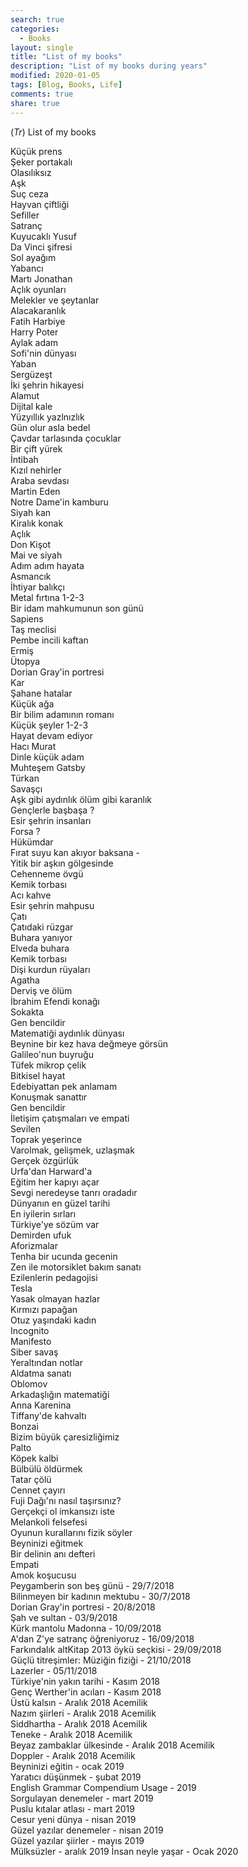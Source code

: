 ```yaml
---
search: true
categories: 
  - Books
layout: single
title: "List of my books"
description: "List of my books during years"
modified: 2020-01-05
tags: [Blog, Books, Life]
comments: true
share: true
---
```

(*Tr*) List of my books

Küçük prens  
Şeker portakalı  
Olasılıksız  
Aşk  
Suç ceza  
Hayvan çiftliği  
Sefiller  
Satranç  
Kuyucaklı Yusuf  
Da Vinci şifresi  
Sol ayağım  
Yabancı  
Martı Jonathan  
Açlık oyunları  
Melekler ve şeytanlar  
Alacakaranlık  
Fatih Harbiye  
Harry Poter  
Aylak adam  
Sofi'nin dünyası  
Yaban  
Sergüzeşt  
İki şehrin hikayesi  
Alamut  
Dijital kale  
Yüzyıllık yazlnızlık  
Gün olur asla bedel  
Çavdar tarlasında çocuklar  
Bir çift yürek  
İntibah  
Kızıl nehirler  
Araba sevdası  
Martin Eden  
Notre Dame'in kamburu  
Siyah kan  
Kiralık konak  
Açlık  
Don Kişot  
Mai ve siyah  
Adım adım hayata  
Asmancık  
İhtiyar balıkçı  
Metal fırtına 1-2-3  
Bir idam mahkumunun son günü  
Sapiens  
Taş meclisi  
Pembe incili kaftan  
Ermiş  
Ütopya  
Dorian Gray'in portresi  
Kar  
Şahane hatalar  
Küçük ağa  
Bir bilim adamının romanı  
Küçük şeyler 1-2-3  
Hayat devam ediyor  
Hacı Murat  
Dinle küçük adam  
Muhteşem Gatsby  
Türkan  
Savaşçı  
Aşk gibi aydınlık ölüm gibi karanlık  
Gençlerle başbaşa ?  
Esir şehrin insanları  
Forsa ?   
Hükümdar  
Fırat suyu kan akıyor baksana -   
Yitik bir aşkın gölgesinde  
Cehenneme övgü  
Kemik torbası  
Acı kahve  
Esir şehrin mahpusu  
Çatı  
Çatıdaki rüzgar  
Buhara yanıyor  
Elveda buhara  
Kemik torbası  
Dişi kurdun rüyaları  
Agatha  
Derviş ve ölüm  
İbrahim Efendi konağı  
Sokakta  
Gen bencildir  
Matematiği aydınlık dünyası  
Beynine bir kez hava değmeye görsün  
Galileo'nun buyruğu  
Tüfek mikrop çelik  
Bitkisel hayat  
Edebiyattan pek anlamam  
Konuşmak sanattır  
Gen bencildir  
İletişim çatışmaları ve empati  
Sevilen  
Toprak yeşerince  
Varolmak, gelişmek, uzlaşmak  
Gerçek özgürlük  
Urfa'dan Harward'a  
Eğitim her kapıyı açar  
Sevgi neredeyse tanrı oradadır  
Dünyanın en güzel tarihi  
En iyilerin sırları  
Türkiye'ye sözüm var  
Demirden ufuk  
Aforizmalar  
Tenha bir ucunda gecenin  
Zen ile motorsiklet bakım sanatı  
Ezilenlerin pedagojisi  
Tesla  
Yasak olmayan hazlar  
Kırmızı papağan  
Otuz yaşındaki kadın  
Incognito  
Manifesto  
Siber savaş  
Yeraltından notlar  
Aldatma sanatı  
Oblomov  
Arkadaşlığın matematiği  
Anna Karenina  
Tiffany'de kahvaltı  
Bonzai  
Bizim büyük çaresizliğimiz  
Palto  
Köpek kalbi  
Bülbülü öldürmek  
Tatar çölü  
Cennet çayırı  
Fuji Dağı'nı nasıl taşırsınız?  
Gerçekçi ol imkansızı iste  
Melankoli felsefesi  
Oyunun kurallarını fizik söyler  
Beyninizi eğitmek  
Bir delinin anı defteri  
Empati  
Amok koşucusu  
Peygamberin son beş günü - 29/7/2018  
Bilinmeyen bir kadının mektubu - 30/7/2018  
Dorian Gray'in portresi - 20/8/2018  
Şah ve sultan - 03/9/2018  
Kürk mantolu Madonna - 10/09/2018   
A'dan Z'ye satranç öğreniyoruz - 16/09/2018   
Farkındalık altKitap 2013 öykü seçkisi - 29/09/2018   
Güçlü titreşimler: Müziğin fiziği - 21/10/2018   
Lazerler - 05/11/2018   
Türkiye'nin yakın tarihi - Kasım 2018   
Genç Werther'in acıları - Kasım 2018   
Üstü kalsın - Aralık 2018 Acemilik   
Nazım şiirleri - Aralık 2018 Acemilik   
Siddhartha - Aralık 2018 Acemilik   
Teneke - Aralık 2018 Acemilik   
Beyaz zambaklar ülkesinde - Aralık 2018 Acemilik   
Doppler - Aralık 2018 Acemilik   
Beyninizi eğitin - ocak 2019   
Yaratıcı düşünmek - şubat 2019   
English Grammar Compendium Usage - 2019   
Sorgulayan denemeler - mart 2019   
Puslu kıtalar atlası - mart 2019   
Cesur yeni dünya - nisan 2019   
Güzel yazılar denemeler - nisan 2019   
Güzel yazılar şiirler - mayıs 2019   
Mülksüzler - aralık 2019
İnsan neyle yaşar - Ocak 2020
